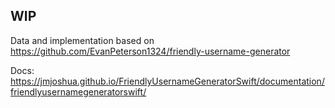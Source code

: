 ## WIP
Data and implementation based on https://github.com/EvanPeterson1324/friendly-username-generator

Docs: https://jmjoshua.github.io/FriendlyUsernameGeneratorSwift/documentation/friendlyusernamegeneratorswift/
